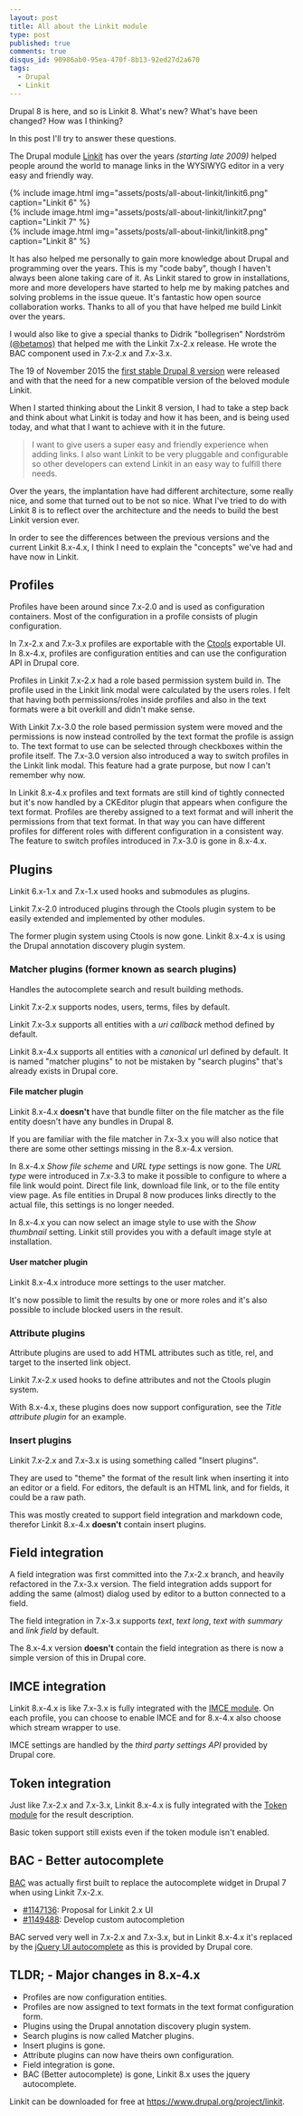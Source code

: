 ```yaml
---
layout: post
title: All about the Linkit module
type: post
published: true
comments: true
disqus_id: 90986ab0-95ea-470f-8b13-92ed27d2a670
tags:
  - Drupal
  - Linkit
---
```

Drupal 8 is here, and so is Linkit 8. What's new? What's have been changed? How was I thinking?

In this post I'll try to answer these questions.

<!--more-->

The Drupal module [Linkit](https://www.drupal.org/project/linkit) has over the
years *(starting late 2009)* helped people around the world to manage links in
the WYSIWYG editor in a very easy and friendly way.

<div class="linkit-history-images">
  <div>
  {%
    include image.html img="assets/posts/all-about-linkit/linkit6.png"
    caption="Linkit 6"
  %}
  </div>
  <div>
    {%
      include image.html img="assets/posts/all-about-linkit/linkit7.png"
      caption="Linkit 7"
    %}
  </div>
  <div>
    {%
      include image.html img="assets/posts/all-about-linkit/linkit8.png"
      caption="Linkit 8"
    %}
  </div>
</div>

It has also helped me personally to gain more knowledge about Drupal and
programming over the years. This is my "code baby", though I haven't always
been alone taking care of it. As Linkit stared to grow in installations, more
and more developers have started to help me by making patches and solving
problems in the issue queue. It's fantastic how open source collaboration works.
Thanks to all of you that have helped me build Linkit over the years.

I would also like to give a special thanks to Didrik "bollegrisen" Nordström
[(@betamos)](https://twitter.com/betamos) that helped me with the Linkit
7.x-2.x release. He wrote the BAC component used in 7.x-2.x and 7.x-3.x.

The 19 of November 2015 the [first stable Drupal 8 version](https://www.drupal.org/news/drupal-8.0.0-released)
were released and with that the need for a new compatible version of the
beloved module Linkit.

When I started thinking about the Linkit 8 version, I had to take a step back
and think about what Linkit is today and how it has been, and is being used
today, and what that I want to achieve with it in the future.

> I want to give users a super easy and friendly experience when adding links.
> I also want Linkit to be very pluggable and configurable so other developers
> can extend Linkit in an easy way to fulfill there needs.

Over the years, the implantation have had different architecture, some really
nice, and some that turned out to be not so nice. What I've tried to do with
Linkit 8 is to reflect over the architecture and the needs to build the best
Linkit version ever.

In order to see the differences between the previous versions and the current
Linkit 8.x-4.x, I think I need to explain the "concepts" we've had and have now
in Linkit.


## Profiles
Profiles have been around since 7.x-2.0 and is used as configuration containers.
Most of the configuration in a profile consists of plugin configuration.

In 7.x-2.x and 7.x-3.x profiles are exportable with the [Ctools](https://www.drupal.org/project/ctools)
exportable UI. In 8.x-4.x, profiles are configuration entities and can use the
configuration API in Drupal core.

Profiles in Linkit 7.x-2.x had a role based permission system build in. The
profile used in the Linkit link modal were calculated by the users roles.
I felt that having both permissions/roles inside profiles and also in the text
formats were a bit overkill and didn't make sense.

With Linkit 7.x-3.0 the role based permission system were moved and the
permissions is now instead controlled by the text format the profile is assign
to. The text format to use can be selected through checkboxes within the profile
itself. The 7.x-3.0 version also introduced a way to switch profiles in the
Linkit link modal. This feature had a grate purpose, but now I can't remember
why now.

In Linkit 8.x-4.x profiles and text formats are still kind of tightly connected
but it's now handled by a CKEditor plugin that appears when configure the text
format. Profiles are thereby assigned to a text format and will inherit the
permissions from that text format. In that way you can have different profiles
for different roles with different configuration in a consistent way.
The feature to switch profiles introduced in 7.x-3.0 is gone in 8.x-4.x.

## Plugins
Linkit 6.x-1.x and 7.x-1.x used hooks and submodules as plugins.

Linkit 7.x-2.0 introduced plugins through the Ctools plugin system to be easily
extended and implemented by other modules.

The former plugin system using Ctools is now gone.
Linkit 8.x-4.x is using the Drupal annotation discovery plugin system.


### Matcher plugins (former known as search plugins)
Handles the autocomplete search and result building methods.

Linkit 7.x-2.x supports nodes, users, terms, files by default.

Linkit 7.x-3.x supports all entities with a *uri callback* method defined by
default.

Linkit 8.x-4.x supports all entities with a *canonical* url defined by default.
It is named "matcher plugins" to not be mistaken by "search plugins" that's
already exists in Drupal core.

#### File matcher plugin
Linkit 8.x-4.x **doesn't** have that bundle filter on the file matcher as the
file entity doesn't have any bundles in Drupal 8.

If you are familiar with the file matcher in 7.x-3.x you will also notice that
there are some other settings missing in the 8.x-4.x version.

In 8.x-4.x *Show file scheme* and *URL type* settings is now gone. The
*URL type* were introduced in 7.x-3.3 to make it possible to configure to where
a file link would point. Direct file link, download file link, or to the file
entity view page. As file entities in Drupal 8 now produces links directly to
the actual file, this settings is no longer needed.

In 8.x-4.x you can now select an image style to use with the *Show thumbnail*
setting. Linkit still provides you with a default image style at installation.

#### User matcher plugin
Linkit 8.x-4.x introduce more settings to the user matcher.

It's now possible to limit the results by one or more roles and it's also
possible to include blocked users in the result.

### Attribute plugins
Attribute plugins are used to add HTML attributes such as title, rel, and
target to the inserted link object.

Linkit 7.x-2.x used hooks to define attributes and not the Ctools plugin system.

With 8.x-4.x, these plugins does now support configuration, see the
*Title attribute plugin* for an example.

### Insert plugins
Linkit 7.x-2.x and 7.x-3.x is using something called "Insert plugins".

They are used to "theme" the format of the result link when inserting it into
an editor or a field. For editors, the default is an HTML link, and for fields,
it could be a raw path.

This was mostly created to support field integration and markdown code,
therefor Linkit 8.x-4.x **doesn't** contain insert plugins.

## Field integration
A field integration was first committed into the 7.x-2.x branch, and heavily
refactored in the 7.x-3.x version. The field integration adds support for
adding the same (almost) dialog used by editor to a button connected to a field.

The field integration in 7.x-3.x supports *text*, *text long*,
*text with summary* and *link field* by default.

The 8.x-4.x version **doesn't** contain the field integration as there is now
a simple version of this in Drupal core.

## IMCE integration
Linkit 8.x-4.x is like 7.x-3.x is fully integrated with the [IMCE module](https://www.drupal.org/project/imce).
On each profile, you can choose to enable IMCE and for 8.x-4.x also choose
which stream wrapper to use.

IMCE settings are handled by the *third party settings API* provided by Drupal
core.

## Token integration
Just like 7.x-2.x and 7.x-3.x, Linkit 8.x-4.x is fully integrated with the
[Token module](https://www.drupal.org/project/token) for the result description.

Basic token support still exists even if the token module isn't enabled.

## BAC - Better autocomplete
[BAC](https://github.com/betamos/Better-Autocomplete) was actually first built
to replace the autocomplete widget in Drupal 7 when using Linkit 7.x-2.x.

* [#1147136](https://www.drupal.org/node/1147136): Proposal for Linkit 2.x UI
* [#1149488](https://www.drupal.org/node/1149488): Develop custom autocompletion

BAC served very well in 7.x-2.x and 7.x-3.x, but in Linkit 8.x-4.x it's
replaced by the [jQuery UI autocomplete](http://jqueryui.com/autocomplete/)
as this is provided by Drupal core.

## TLDR; - Major changes in 8.x-4.x
- Profiles are now configuration entities.
- Profiles are now assigned to text formats in the text format configuration
  form.
- Plugins using the Drupal annotation discovery plugin system.
- Search plugins is now called Matcher plugins.
- Insert plugins is gone.
- Attribute plugins can now have theirs own configuration.
- Field integration is gone.
- BAC (Better autocomplete) is gone, Linkit 8.x uses the jquery autocomplete.

Linkit can be downloaded for free at https://www.drupal.org/project/linkit.

